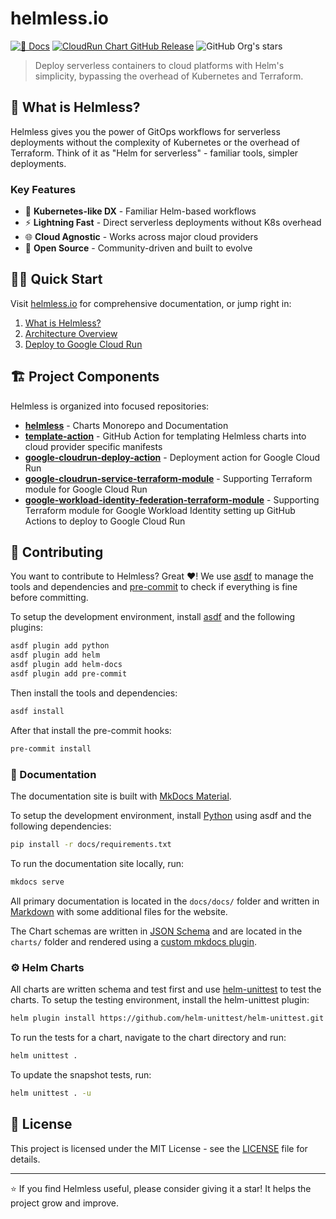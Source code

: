 # helmless.io

[![📜 Docs](https://github.com/helmless/helmless/actions/workflows/deploy-docs.yaml/badge.svg)](https://helmless.io)
[![CloudRun Chart GitHub Release](https://img.shields.io/github/v/release/helmless/helmless?include_prereleases&label=google-cloudrun-service&color=blue)](https://github.com/helmless/google-cloudrun-chart/)
![GitHub Org's stars](https://img.shields.io/github/stars/helmless)

> Deploy serverless containers to cloud platforms with Helm's simplicity, bypassing the overhead of Kubernetes and Terraform.

## 🚀 What is Helmless?

Helmless gives you the power of GitOps workflows for serverless deployments without the complexity of Kubernetes or the overhead of Terraform. Think of it as "Helm for serverless" - familiar tools, simpler deployments.

### Key Features

- 🎯 **Kubernetes-like DX** - Familiar Helm-based workflows
- ⚡ **Lightning Fast** - Direct serverless deployments without K8s overhead
- 🌐 **Cloud Agnostic** - Works across major cloud providers
- 🤝 **Open Source** - Community-driven and built to evolve

## 🏃‍♂️ Quick Start

Visit [helmless.io](https://helmless.io) for comprehensive documentation, or jump right in:

1. [What is Helmless?](https://helmless.io/docs/getting-started)
2. [Architecture Overview](https://helmless.io/docs/helmless/architecture/)
3. [Deploy to Google Cloud Run](https://helmless.io/docs/cloudrun/)

## 🏗️ Project Components

Helmless is organized into focused repositories:

- **[helmless](https://github.com/helmless/helmless)** - Charts Monorepo and Documentation
- **[template-action](https://github.com/helmless/template-action)** - GitHub Action for templating Helmless charts into cloud provider specific manifests
- **[google-cloudrun-deploy-action](https://github.com/helmless/google-cloudrun-deploy-action)** - Deployment action for Google Cloud Run
- **[google-cloudrun-service-terraform-module](https://github.com/helmless/google-cloudrun-service-terraform-module)** - Supporting Terraform module for Google Cloud Run
- **[google-workload-identity-federation-terraform-module](https://github.com/helmless/google-workload-identity-federation-terraform-module)** - Supporting Terraform module for Google Workload Identity setting up GitHub Actions to deploy to Google Cloud Run

## 🤝 Contributing

You want to contribute to Helmless? Great ❤️!
We use [asdf](https://asdf-vm.com/) to manage the tools and dependencies and [pre-commit](https://pre-commit.com/) to check if everything is fine before committing.

To setup the development environment, install [asdf](https://asdf-vm.com/) and the following plugins:

```sh
asdf plugin add python
asdf plugin add helm
asdf plugin add helm-docs
asdf plugin add pre-commit
```

Then install the tools and dependencies:

```sh
asdf install
```

After that install the pre-commit hooks:

```sh
pre-commit install
```

### 📜 Documentation

The documentation site is built with [MkDocs Material](https://squidfunk.github.io/mkdocs-material/).

To setup the development environment, install [Python](https://www.python.org/) using asdf and the following dependencies:

```sh
pip install -r docs/requirements.txt
```

To run the documentation site locally, run:

```sh
mkdocs serve
```

All primary documentation is located in the `docs/docs/` folder and written in [Markdown](https://www.markdownguide.org/) with some additional files for the website.

The Chart schemas are written in [JSON Schema](https://json-schema.org/) and are located in the `charts/` folder and rendered using a [custom mkdocs plugin](docs/_hooks/schema_renderer.py).

### ⚙️ Helm Charts

All charts are written schema and test first and use [helm-unittest](https://github.com/helm-unittest/helm-unittest) to test the charts. To setup the testing environment, install the helm-unittest plugin:

```sh
helm plugin install https://github.com/helm-unittest/helm-unittest.git
```

To run the tests for a chart, navigate to the chart directory and run:

```sh
helm unittest .
```

To update the snapshot tests, run:

```sh
helm unittest . -u
```

## 📝 License

This project is licensed under the MIT License - see the [LICENSE](LICENSE) file for details.

---

⭐ If you find Helmless useful, please consider giving it a star! It helps the project grow and improve.
